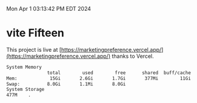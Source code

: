 Mon Apr  1 03:13:42 PM EDT 2024

# vite Fifteen


This project is live at [https://marketingpreference.vercel.app/](https://marketingpreference.vercel.app/) thanks to Vercel.

```bash
System Memory
               total        used        free      shared  buff/cache   available
Mem:            15Gi       2.6Gi       1.7Gi       377Mi        11Gi        12Gi
Swap:          8.0Gi       1.1Mi       8.0Gi
System Storage
477M	.
```

